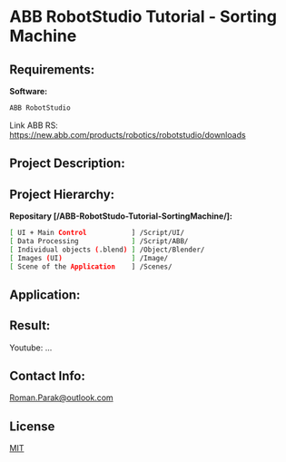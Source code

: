 # ABB RobotStudio Tutorial - Sorting Machine

## Requirements:

**Software:**
```bash
ABB RobotStudio
```

Link ABB RS: https://new.abb.com/products/robotics/robotstudio/downloads

## Project Description:

## Project Hierarchy:

**Repositary [/ABB-RobotStudo-Tutorial-SortingMachine/]:**
```bash
[ UI + Main Control           ] /Script/UI/
[ Data Processing             ] /Script/ABB/
[ Individual objects (.blend) ] /Object/Blender/
[ Images (UI)                 ] /Image/
[ Scene of the Application    ] /Scenes/
```

## Application:

## Result:

Youtube: ...

## Contact Info:
Roman.Parak@outlook.com

## License
[MIT](https://choosealicense.com/licenses/mit/)
